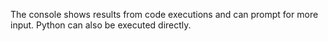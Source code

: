 The console shows results from code executions and can prompt for more input.  Python can also be executed directly.
